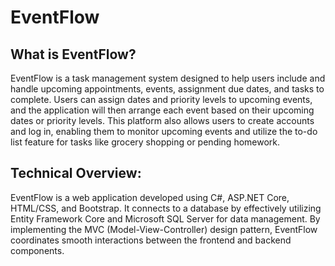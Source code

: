 # EventFlow

<h2>What is EventFlow?</h2>

<p>EventFlow is a task management system designed to help users include and handle upcoming appointments, events, assignment due dates, and tasks to complete. Users can assign dates and priority levels to upcoming events, and the application will then arrange each event based on their upcoming dates or priority levels. This platform also allows users to create accounts and log in, enabling them to monitor upcoming events and utilize the to-do list feature for tasks like grocery shopping or pending homework.</p>


<h2>Technical Overview:</h2>

<p>EventFlow is a web application developed using C#, ASP.NET Core, HTML/CSS, and Bootstrap. It connects to a database by effectively utilizing Entity Framework Core and Microsoft SQL Server for data management. By implementing the MVC (Model-View-Controller) design pattern, EventFlow coordinates smooth interactions between the frontend and backend components. </p>
